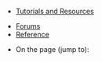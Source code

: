 <div class="left-nav">
<div class="static-nav">
<ul>
<li class="menu-mobile-resources"><a href="/en-us/develop/mobile/resources-android/">Tutorials and Resources</a></li>
</ul>
<ul class="links">
<li class="forum"><a href="http://social.msdn.microsoft.com/Forums/en-US/azuremobile/threads">Forums</a></li>
<li class="link"><a href="http://msdn.microsoft.com/en-us/library/windowsazure/jj554228">Reference</a></li>
</ul>
</div>
<div class="floating-nav jump-to">
<ul>
<li>On the page (jump to):</li>
</ul>
</div>
</div>